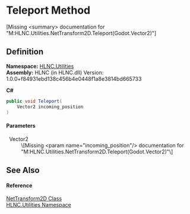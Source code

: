 # Teleport Method


\[Missing &lt;summary&gt; documentation for "M:HLNC.Utilities.NetTransform2D.Teleport(Godot.Vector2)"\]



## Definition
**Namespace:** <a href="N_HLNC_Utilities">HLNC.Utilities</a>  
**Assembly:** HLNC (in HLNC.dll) Version: 1.0.0+f84931ebd138c456b4e0448f1a8e3814bd665733

**C#**
``` C#
public void Teleport(
	Vector2 incoming_position
)
```



#### Parameters
<dl><dt>  Vector2</dt><dd>\[Missing &lt;param name="incoming_position"/&gt; documentation for "M:HLNC.Utilities.NetTransform2D.Teleport(Godot.Vector2)"\]</dd></dl>

## See Also


#### Reference
<a href="T_HLNC_Utilities_NetTransform2D">NetTransform2D Class</a>  
<a href="N_HLNC_Utilities">HLNC.Utilities Namespace</a>  
